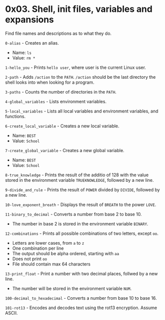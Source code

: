 # 0x03. Shell, init files, variables and expansions

Find file names and descriptions as to what they do.

`0-alias` - Creates an alias.
* Name: `ls`
* Value: `rm *`

`1-hello_you` - Prints `hello user`, where user is the current Linux user.

`2-path` - Adds `/action` to the `PATH`. `/action` should be the last directory the shell looks into when looking for a program.

`3-paths` - Counts the number of directories in the `PATH`.

`4-global_variables` - Lists environment variables.

`5-local_variables` - Lists all local variables and environment variables, and functions.

`6-create_local_variable` - Creates a new local variable.
* Name: `BEST`
* Value: `School`

`7-create_global_variable` - Creates a new global variable.
* Name: `BEST`
* Value: `School`

`8-true_knowledge` - Prints the result of the additio of 128 with the value stored in the environment variable `TRUEKNOWLEDGE`, followed by a new line.

`9-divide_and_rule` - Prints the result of `POWER` divided by `DIVIDE`, followed by a new line.

`10-love_exponent_breath` - Displays the result of `BREATH` to the power `LOVE`.

`11-binary_to_decimal` - Converts a number from base 2 to base 10.
* The number in base 2 is stored in the environment variable `BINARY`.

`12-combinations` - Prints all possible combinations of two letters, except `oo`.
* Letters are lower cases, from `a` to `z`
* One combination per line
* The output should be alpha ordered, starting with `aa`
* Does not print `oo`
* File should contain max 64 characters

`13-print_float` - Print a number with two decimal places, follwed by a new line.
* The number will be stored in the environment variable `NUM`.

`100-decimal_to_hexadecimal` - Converts a number from base 10 to base 16.

`101-rot13` - Encodes and decodes text using the rot13 encryption. Assume ASCII.

